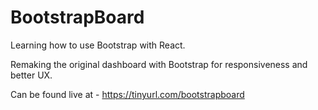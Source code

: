 # BootstrapBoard
Learning how to use Bootstrap with React.

Remaking the original dashboard with Bootstrap for responsiveness and better UX.

Can be found live at - https://tinyurl.com/bootstrapboard
